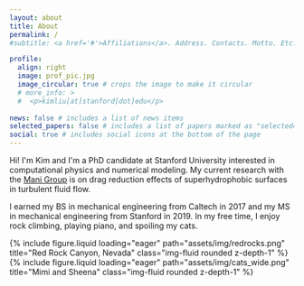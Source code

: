 ```yaml
---
layout: about
title: About
permalink: /
#subtitle: <a href='#'>Affiliations</a>. Address. Contacts. Motto. Etc.

profile:
  align: right
  image: prof_pic.jpg
  image_circular: true # crops the image to make it circular
  # more_info: >
  #  <p>kimliu[at]stanford[dot]edu</p>
        
news: false # includes a list of news items
selected_papers: false # includes a list of papers marked as "selected={true}"
social: true # includes social icons at the bottom of the page
---
```


Hi! I'm Kim and I'm a PhD candidate at Stanford University interested in computational physics and numerical modeling. My current research with the [Mani Group](https://manigroup.stanford.edu) is on drag reduction effects of superhydrophobic surfaces in turbulent fluid flow.

I earned my BS in mechanical engineering from Caltech in 2017 and my MS in mechanical engineering from Stanford in 2019. In my free time, I enjoy rock climbing, playing piano, and spoiling my cats.

<div class="row justify-content-sm-center">
    <div class="col-sm mt-5 mt-md-0">
        {% include figure.liquid loading="eager" path="assets/img/redrocks.png" title="Red Rock Canyon, Nevada" class="img-fluid rounded z-depth-1" %}
    </div>
</div>
<div class="row justify-content-sm-center">
    <div class="col-sm mt-5 mt-md-0">
        {% include figure.liquid loading="eager" path="assets/img/cats_wide.png" title="Mimi and Sheena" class="img-fluid rounded z-depth-1" %}
    </div>
</div>

